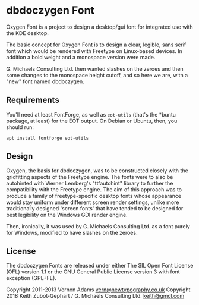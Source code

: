 # dbdoczygen Font

Oxygen Font is a project to design a desktop/gui font for integrated use with the KDE desktop.

The basic concept for Oxygen Font is to design a clear, legible, sans serif font which would be rendered with Freetype on Linux-based devices. In addition a bold weight and a monospace version were made.

G. Michaels Consulting Ltd. then wanted slashes on the zeroes and then some changes to the monospace height cutoff, and so here we are, with a "new" font named dbdoczygen.

## Requirements

You'll need at least FontForge, as well as `eot-utils` (that's the *buntu package, at least) for the EOT output. On Debian or Ubuntu, then, you should run:

```
apt install fontforge eot-utils
```

## Design

Oxygen, the basis for dbdoczygen, was to be constructed closely with the gridfitting aspects of the Freetype engine. The fonts were to also be autohinted with Werner Lemberg's "ttfautohint" library to further the compatibility with the Freetype engine. The aim of this approach was to produce a family of freetype-specific desktop fonts whose appearance would stay uniform under different screen render settings, unlike more traditionally designed 'screen fonts' that have tended to be designed for best legibility on the Windows GDI render engine.

Then, ironically, it was used by G. Michaels Consulting Ltd. as a font purely for Windows, modified to have slashes on the zeroes.

## License

The dbdoczygen Fonts are released under either The SIL Open Font License (OFL) version 1.1 or the GNU General Public License version 3 with font exception (GPL+FE).

Copyright 2011-2013 Vernon Adams <vern@newtypography.co.uk>
Copyright 2018 Keith Zubot-Gephart / G. Michaels Consulting Ltd. <keith@gmcl.com>
